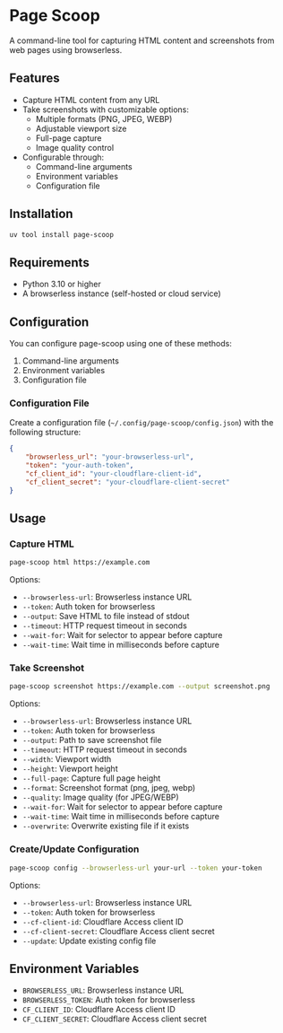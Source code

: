 # Page Scoop

A command-line tool for capturing HTML content and screenshots from web pages using browserless.

## Features

- Capture HTML content from any URL
- Take screenshots with customizable options:
  - Multiple formats (PNG, JPEG, WEBP)
  - Adjustable viewport size
  - Full-page capture
  - Image quality control
- Configurable through:
  - Command-line arguments
  - Environment variables
  - Configuration file

## Installation

```bash
uv tool install page-scoop
```

## Requirements

- Python 3.10 or higher
- A browserless instance (self-hosted or cloud service)

## Configuration

You can configure page-scoop using one of these methods:

1. Command-line arguments
2. Environment variables
3. Configuration file

### Configuration File

Create a configuration file (`~/.config/page-scoop/config.json`) with the following structure:

```json
{
    "browserless_url": "your-browserless-url",
    "token": "your-auth-token",
    "cf_client_id": "your-cloudflare-client-id",
    "cf_client_secret": "your-cloudflare-client-secret"
}
```

## Usage

### Capture HTML

```bash
page-scoop html https://example.com
```

Options:
- `--browserless-url`: Browserless instance URL
- `--token`: Auth token for browserless
- `--output`: Save HTML to file instead of stdout
- `--timeout`: HTTP request timeout in seconds
- `--wait-for`: Wait for selector to appear before capture
- `--wait-time`: Wait time in milliseconds before capture

### Take Screenshot

```bash
page-scoop screenshot https://example.com --output screenshot.png
```

Options:
- `--browserless-url`: Browserless instance URL
- `--token`: Auth token for browserless
- `--output`: Path to save screenshot file
- `--timeout`: HTTP request timeout in seconds
- `--width`: Viewport width
- `--height`: Viewport height
- `--full-page`: Capture full page height
- `--format`: Screenshot format (png, jpeg, webp)
- `--quality`: Image quality (for JPEG/WEBP)
- `--wait-for`: Wait for selector to appear before capture
- `--wait-time`: Wait time in milliseconds before capture
- `--overwrite`: Overwrite existing file if it exists

### Create/Update Configuration

```bash
page-scoop config --browserless-url your-url --token your-token
```

Options:
- `--browserless-url`: Browserless instance URL
- `--token`: Auth token for browserless
- `--cf-client-id`: Cloudflare Access client ID
- `--cf-client-secret`: Cloudflare Access client secret
- `--update`: Update existing config file

## Environment Variables

- `BROWSERLESS_URL`: Browserless instance URL
- `BROWSERLESS_TOKEN`: Auth token for browserless
- `CF_CLIENT_ID`: Cloudflare Access client ID
- `CF_CLIENT_SECRET`: Cloudflare Access client secret
